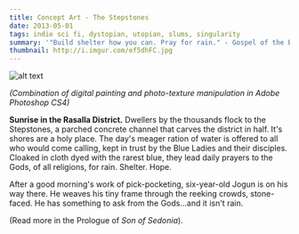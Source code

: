 ```yaml
---
title: Concept Art - The Stepstones
date: 2013-05-01
tags: indie sci fi, dystopian, utopian, slums, singularity
summary: '"Build shelter how you can. Pray for rain." - Gospel of the Blue Ladies'
thumbnail: http://i.imgur.com/ef5dhFC.jpg
---
```


![alt text](http://i.imgur.com/AWDxAg1.jpg "Title")

*(Combination of digital painting and photo-texture manipulation in Adobe Photoshop CS4)*

**Sunrise in the Rasalla District.** Dwellers by the thousands flock to the Stepstones, a parched concrete channel that carves the district in half. It's shores are a holy place. The day's meager ration of water is offered to all who would come calling, kept in trust by the Blue Ladies and their disciples. Cloaked in cloth dyed with the rarest blue, they lead daily prayers to the Gods, of all religions, for rain. Shelter. Hope.

After a good morning's work of pick-pocketing, six-year-old Jogun is on his way there. He weaves his tiny frame through the reeking crowds, stone-faced. He has something to ask from the Gods...and it isn't rain.


(Read more in the Prologue of *Son of Sedonia*).





